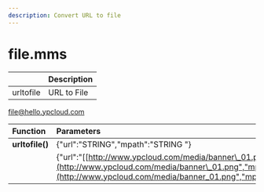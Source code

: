 ```yaml
---
description: Convert URL to file
---
```


# file.mms

|  | Description |
| :--- | :--- |
| urltofile | URL to File |

file@hello.ypcloud.com

| Function | Parameters | Return |
| :--- | :--- | :--- |
| **urltofile\(\)** | {"url":"STRING","mpath":"STRING "} | {"result":"STRING"} |
|  | {"url":"\[[http://www.ypcloud.com/media/banner\_01.png","mpath\]\(http://www.ypcloud.com/media/banner\_01.png","mpath\)":"/home/yp/data/123.png"}](http://www.ypcloud.com/media/banner_01.png","mpath]%28http://www.ypcloud.com/media/banner_01.png","mpath%29":"/home/yp/data/123.png"}) | {"result":"OK"} |

